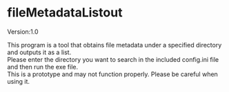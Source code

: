 # fileMetadataListout
Version:1.0 

This program is a tool that obtains file metadata under a specified directory and outputs it as a list.  
Please enter the directory you want to search in the included config.ini file and then run the exe file.  
This is a prototype and may not function properly. Please be careful when using it.  
